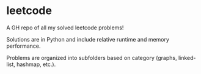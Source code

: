 # leetcode

A GH repo of all my solved leetcode problems!

Solutions are in Python and include relative runtime and memory performance.

Problems are organized into subfolders based on category (graphs, linked-list, hashmap, etc.).
